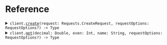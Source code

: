 # Reference
<details><summary><code>client.<a href="/Sources/ValidationClient.swift">create</a>(request: Requests.CreateRequest, requestOptions: RequestOptions?) -> Type</code></summary>
<dl>
<dd>

#### 🔌 Usage

<dl>
<dd>

<dl>
<dd>

```swift
import Foundation
import Validation

private func main() async throws {
    let client = ValidationClient()

    _ = try await client.create(request: .init(
        decimal: 2.2,
        even: 100,
        name: "fern",
        shape: .square
    ))
}

try await main()
```
</dd>
</dl>
</dd>
</dl>

#### ⚙️ Parameters

<dl>
<dd>

<dl>
<dd>

**request:** `Requests.CreateRequest` 
    
</dd>
</dl>

<dl>
<dd>

**requestOptions:** `RequestOptions?` — Additional options for configuring the request, such as custom headers or timeout settings.
    
</dd>
</dl>
</dd>
</dl>


</dd>
</dl>
</details>

<details><summary><code>client.<a href="/Sources/ValidationClient.swift">get</a>(decimal: Double, even: Int, name: String, requestOptions: RequestOptions?) -> Type</code></summary>
<dl>
<dd>

#### 🔌 Usage

<dl>
<dd>

<dl>
<dd>

```swift
import Foundation
import Validation

private func main() async throws {
    let client = ValidationClient()

    _ = try await client.get(
        decimal: 2.2,
        even: 100,
        name: "fern"
    )
}

try await main()
```
</dd>
</dl>
</dd>
</dl>

#### ⚙️ Parameters

<dl>
<dd>

<dl>
<dd>

**decimal:** `Double` 
    
</dd>
</dl>

<dl>
<dd>

**even:** `Int` 
    
</dd>
</dl>

<dl>
<dd>

**name:** `String` 
    
</dd>
</dl>

<dl>
<dd>

**requestOptions:** `RequestOptions?` — Additional options for configuring the request, such as custom headers or timeout settings.
    
</dd>
</dl>
</dd>
</dl>


</dd>
</dl>
</details>
